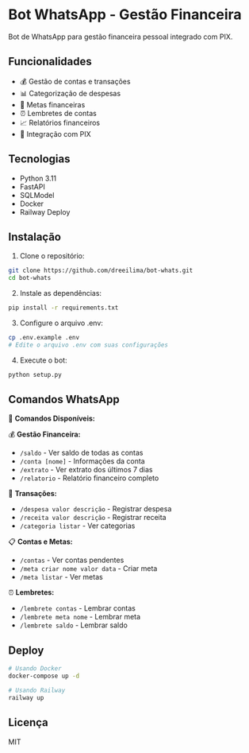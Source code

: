 # Bot WhatsApp - Gestão Financeira

Bot de WhatsApp para gestão financeira pessoal integrado com PIX.

## Funcionalidades

- 💰 Gestão de contas e transações
- 📊 Categorização de despesas
- 🎯 Metas financeiras
- ⏰ Lembretes de contas
- 📈 Relatórios financeiros
- 💸 Integração com PIX

## Tecnologias

- Python 3.11
- FastAPI
- SQLModel
- Docker
- Railway Deploy

## Instalação

1. Clone o repositório:

```bash
git clone https://github.com/dreeilima/bot-whats.git
cd bot-whats
```

2. Instale as dependências:

```bash
pip install -r requirements.txt
```

3. Configure o arquivo .env:

```bash
cp .env.example .env
# Edite o arquivo .env com suas configurações
```

4. Execute o bot:

```bash
python setup.py
```

## Comandos WhatsApp

📱 **Comandos Disponíveis:**

💰 **Gestão Financeira:**

- `/saldo` - Ver saldo de todas as contas
- `/conta [nome]` - Informações da conta
- `/extrato` - Ver extrato dos últimos 7 dias
- `/relatorio` - Relatório financeiro completo

💸 **Transações:**

- `/despesa valor descrição` - Registrar despesa
- `/receita valor descrição` - Registrar receita
- `/categoria listar` - Ver categorias

📋 **Contas e Metas:**

- `/contas` - Ver contas pendentes
- `/meta criar nome valor data` - Criar meta
- `/meta listar` - Ver metas

⏰ **Lembretes:**

- `/lembrete contas` - Lembrar contas
- `/lembrete meta nome` - Lembrar meta
- `/lembrete saldo` - Lembrar saldo

## Deploy

```bash
# Usando Docker
docker-compose up -d

# Usando Railway
railway up
```

## Licença

MIT
